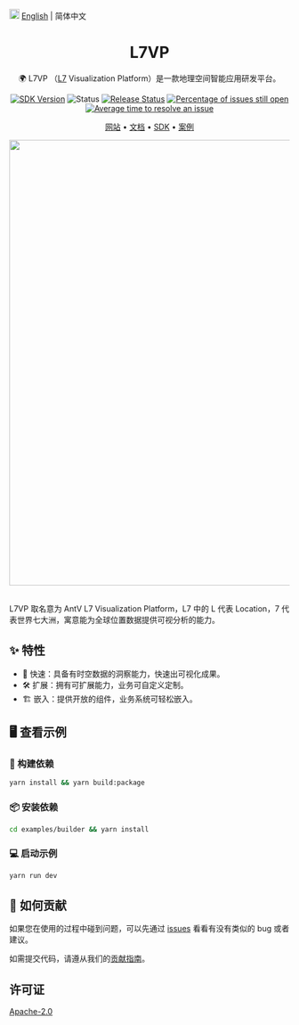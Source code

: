 <img src="https://gw.alipayobjects.com/zos/antfincdn/R8sN%24GNdh6/language.svg" width="18"> [English](./README.en-US.md) | 简体中文

<h1 align="center">L7VP</h1>

<div align="center">

🌍 L7VP （<a href="https://github.com/antvis/L7">L7</a> Visualization Platform）是一款地理空间智能应用研发平台。

[![SDK Version](https://badgen.net/npm/v/@antv/li-sdk)](https://npmjs.com/@antv/li-sdk) ![Status](https://badgen.net/github/status/antvis/L7VP) [![Release Status](https://github.com/antvis/L7VP/workflows/release/badge.svg?branch=master)](https://github.com/antvis/L7VP/actions?query=workflow:release) [![Percentage of issues still open](http://isitmaintained.com/badge/open/antvis/l7vp.svg)](http://isitmaintained.com/project/antvis/l7vp 'Percentage of issues still open') [![Average time to resolve an issue](http://isitmaintained.com/badge/resolution/antvis/l7vp.svg)](http://isitmaintained.com/project/antvis/l7vp 'Average time to resolve an issue')

<p align="center">
  <a href="https://locationinsight.antv.antgroup.com">网站</a> •
  <a href="https://www.yuque.com/antv/htpfbw">文档</a> •
  <a href="https://www.yuque.com/antv/htpfbw/cmp1vz2u5p07ghrt">SDK</a> •
  <a href="https://locationinsight.antv.antgroup.com/#/case">案例</a>
</p>

<div align="center">
  <img src="https://mdn.alipayobjects.com/huamei_qa8qxu/afts/img/A*EAcUQb_UzAEAAAAAAAAAAAAADmJ7AQ/original" width="800">
</div>

</div>

<br>

L7VP 取名意为 AntV L7 Visualization Platform，L7 中的 L 代表 Location，7 代表世界七大洲，寓意能为全球位置数据提供可视分析的能力。

## ✨ 特性

- 🚀 快速：具备有时空数据的洞察能力，快速出可视化成果。
- 🛠 扩展：拥有可扩展能力，业务可自定义定制。
- 🏗 嵌入：提供开放的组件，业务系统可轻松嵌入。

## 🖥 查看示例

### 🔨 构建依赖

```bash
yarn install && yarn build:package
```

### 📦 安装依赖

```bash
cd examples/builder && yarn install
```

### 💻 启动示例

```bash
yarn run dev
```

## 🤝 如何贡献

如果您在使用的过程中碰到问题，可以先通过 [issues](https://github.com/antvis/l7vp/issues) 看看有没有类似的 bug 或者建议。

如需提交代码，请遵从我们的[贡献指南](https://github.com/antvis/l7vp/blob/master/CONTRIBUTING.zh-CN.md)。

## 许可证

[Apache-2.0](./LICENSE)
